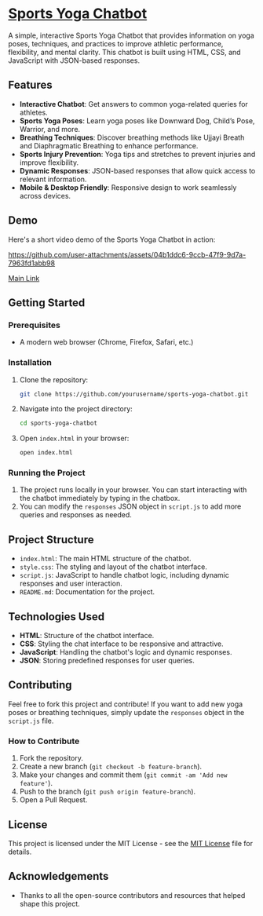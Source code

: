 # [Sports Yoga Chatbot](https://sports-yoga-bot.vercel.app/)

A simple, interactive Sports Yoga Chatbot that provides information on yoga poses, techniques, and practices to improve athletic performance, flexibility, and mental clarity. This chatbot is built using HTML, CSS, and JavaScript with JSON-based responses.

## Features

- **Interactive Chatbot**: Get answers to common yoga-related queries for athletes.
- **Sports Yoga Poses**: Learn yoga poses like Downward Dog, Child’s Pose, Warrior, and more.
- **Breathing Techniques**: Discover breathing methods like Ujjayi Breath and Diaphragmatic Breathing to enhance performance.
- **Sports Injury Prevention**: Yoga tips and stretches to prevent injuries and improve flexibility.
- **Dynamic Responses**: JSON-based responses that allow quick access to relevant information.
- **Mobile & Desktop Friendly**: Responsive design to work seamlessly across devices.

## Demo

Here's a short video demo of the Sports Yoga Chatbot in action:

https://github.com/user-attachments/assets/04b1ddc6-9ccb-47f9-9d7a-7963fd1abb98

[Main Link](https://sports-yoga-bot.vercel.app)

## Getting Started

### Prerequisites

- A modern web browser (Chrome, Firefox, Safari, etc.)

### Installation

1. Clone the repository:
    ```bash
    git clone https://github.com/yourusername/sports-yoga-chatbot.git
    ```

2. Navigate into the project directory:
    ```bash
    cd sports-yoga-chatbot
    ```

3. Open `index.html` in your browser:
    ```bash
    open index.html
    ```

### Running the Project

1. The project runs locally in your browser. You can start interacting with the chatbot immediately by typing in the chatbox.
2. You can modify the `responses` JSON object in `script.js` to add more queries and responses as needed.

## Project Structure

- `index.html`: The main HTML structure of the chatbot.
- `style.css`: The styling and layout of the chatbot interface.
- `script.js`: JavaScript to handle chatbot logic, including dynamic responses and user interaction.
- `README.md`: Documentation for the project.

## Technologies Used

- **HTML**: Structure of the chatbot interface.
- **CSS**: Styling the chat interface to be responsive and attractive.
- **JavaScript**: Handling the chatbot's logic and dynamic responses.
- **JSON**: Storing predefined responses for user queries.

## Contributing

Feel free to fork this project and contribute! If you want to add new yoga poses or breathing techniques, simply update the `responses` object in the `script.js` file.

### How to Contribute

1. Fork the repository.
2. Create a new branch (`git checkout -b feature-branch`).
3. Make your changes and commit them (`git commit -am 'Add new feature'`).
4. Push to the branch (`git push origin feature-branch`).
5. Open a Pull Request.

## License

This project is licensed under the MIT License - see the [MIT License](LICENSE) file for details.

## Acknowledgements

- Thanks to all the open-source contributors and resources that helped shape this project.



